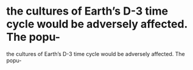 # the cultures of Earth’s D-3 time cycle would be adversely affected. The popu-

the cultures of Earth’s D-3 time cycle would be adversely affected. The popu-